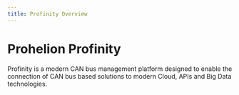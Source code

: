 ```yaml
---
title: Profinity Overview
---
```


# Prohelion Profinity

Profinity is a modern CAN bus management platform designed to enable the connection of CAN bus based solutions to modern Cloud, APIs and Big Data technologies.
